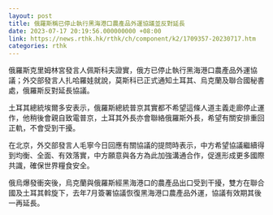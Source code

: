 ```yaml
---
layout: post
title: 俄羅斯稱已停止執行黑海港口農產品外運協議並反對延長
date: 2023-07-17 20:19:56.000000000 +08:00
link: https://news.rthk.hk/rthk/ch/component/k2/1709357-20230717.htm
categories: rthk
---
```


俄羅斯克里姆林宮發言人佩斯科夫證實，俄方已停止執行黑海港口農產品外運協議；外交部發言人扎哈羅娃就說，莫斯科已正式通知土耳其、烏克蘭及聯合國秘書處，俄羅斯反對延長協議。

土耳其總統埃爾多安表示，俄羅斯總統普京其實都不希望這條人道主義走廊停止運作，他稍後會親自致電普京，土耳其外長亦會聯絡俄羅斯外長，希望有關安排重回正軌，不會受到干擾。

在北京，外交部發言人毛寧今日回應有關協議的提問時表示，中方希望協議繼續得到均衡、全面、有效落實，中方願意與各方為此加強溝通合作，促進形成更多國際共識，確保世界糧食安全。

俄烏爆發衝突後，烏克蘭與俄羅斯經黑海港口的農產品出口受到干擾，雙方在聯合國及土耳其斡旋下，去年7月簽署協議恢復黑海港口農產品外運，協議有效期其後一再延長。
